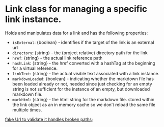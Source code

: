 # Link class for managing a specific link instance. 

Holds and manipulates data for a link and has the following properties: 
* `isExternal`: {boolean} - identifies if the target of the link is an external url
* `directory`: {string} - the (project relative) directory path for the link
* `href`: {string} - the actual link reference path
* `hashLink`: {string} - the href converted with a hashTag at the beginning for a virtual reference.
* `linkText`: {string} - the actual visible text associated with a link instance.
* `markdownLoaded`: {boolean} - indicating whether the markdown file has been loaded already or not, needed since just checking for an empty string is not sufficient for the instance of an empty, but downloaded markdown file. 
* `markHtml`: {string} - the html string for the markdown file.  stored within the link object as an in memory cache so we don't reload the same file multiple times.

[fake Url to validate it handles broken paths](./fakeUrl.md);
